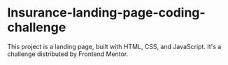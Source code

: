 # Insurance-landing-page-coding-challenge
This project is a landing page, built with HTML, CSS, and JavaScript. It's a challenge distributed by Frontend Mentor.
